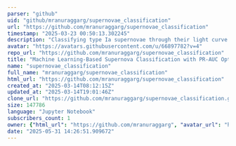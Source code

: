 ```yaml
---
parser: "github"
uid: "github/mranuraggarg/supernovae_classification"
url: "https://github.com/mranuraggarg/supernovae_classification"
timestamp: "2025-03-23 00:50:13.302245"
description: "Classifying type Ia supernovae through their light curve using ML. "
avatar: "https://avatars.githubusercontent.com/u/66897782?v=4"
repo_url: "https://github.com/mranuraggarg/supernovae_classification"
title: "Machine Learning-Based Supernova Classification with PR-AUC Optimization"
name: "supernovae_classification"
full_name: "mranuraggarg/supernovae_classification"
html_url: "https://github.com/mranuraggarg/supernovae_classification"
created_at: "2025-03-14T08:12:15Z"
updated_at: "2025-03-14T19:01:46Z"
clone_url: "https://github.com/mranuraggarg/supernovae_classification.git"
size: 147786
language: "Jupyter Notebook"
subscribers_count: 1
owner: {"html_url": "https://github.com/mranuraggarg", "avatar_url": "https://avatars.githubusercontent.com/u/66897782?v=4", "login": "mranuraggarg", "type": "User"}
date: "2025-05-31 14:26:51.909672"
---
```

